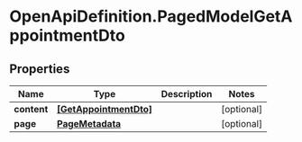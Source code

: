 # OpenApiDefinition.PagedModelGetAppointmentDto

## Properties

Name | Type | Description | Notes
------------ | ------------- | ------------- | -------------
**content** | [**[GetAppointmentDto]**](GetAppointmentDto.md) |  | [optional] 
**page** | [**PageMetadata**](PageMetadata.md) |  | [optional] 


